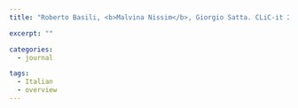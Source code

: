 ```yaml
---
title: "Roberto Basili, <b>Malvina Nissim</b>, Giorgio Satta. CLiC-it 2017: A Retrospective. <i>Italian Journal of Computational Linguistics</i>, to appear".

excerpt: ""

categories: 
  - journal

tags:
  - Italian
  - overview
---
```

